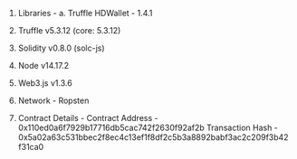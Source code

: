 1. Libraries -
   a. Truffle HDWallet - 1.4.1

2. Truffle v5.3.12 (core: 5.3.12)
3. Solidity v0.8.0 (solc-js)
4. Node v14.17.2
5. Web3.js v1.3.6

6. Network - Ropsten

7. Contract Details -
   Contract Address - 0x110ed0a6f7929b17716db5cac742f2630f92af2b
   Transaction Hash - 0x5a02a63c531bbec2f8ec4c13ef1f8df2c5b3a8892babf3ac2c209f3b42f31ca0
